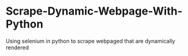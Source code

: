 # Scrape-Dynamic-Webpage-With-Python
Using selenium in python to scrape webpaged that are dynamically rendered
